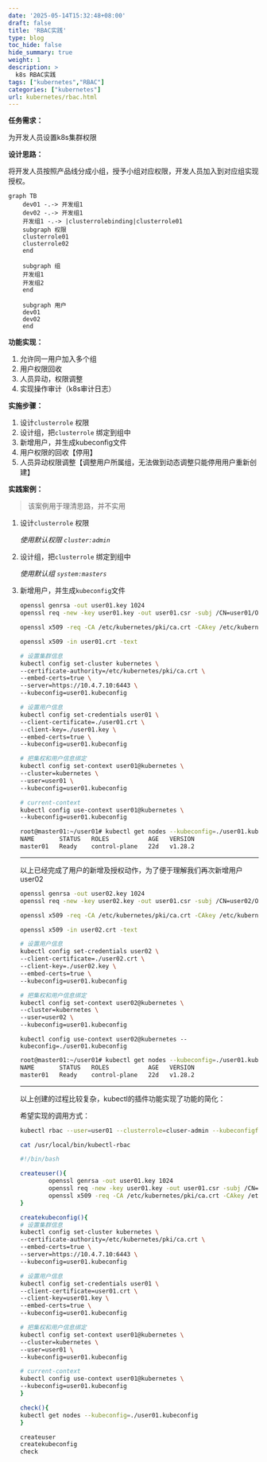 ```yaml
---
date: '2025-05-14T15:32:48+08:00'
draft: false
title: 'RBAC实践'
type: blog
toc_hide: false
hide_summary: true
weight: 1
description: >
  k8s RBAC实践
tags: ["kubernetes","RBAC"]
categories: ["kubernetes"]
url: kubernetes/rbac.html
---
```


**任务需求：**

为开发人员设置k8s集群权限

**设计思路：**

将开发人员按照产品线分成小组，授予小组对应权限，开发人员加入到对应组实现授权。

```mermaid
graph TB
    dev01 -.-> 开发组1
    dev02 -.-> 开发组1
    开发组1 -.-> |clusterrolebinding|clusterrole01
    subgraph 权限
    clusterrole01
    clusterrole02
    end
    
    subgraph 组
    开发组1
    开发组2
    end
    
    subgraph 用户
    dev01
    dev02
    end
```



**功能实现：**

1. 允许同一用户加入多个组
2. 用户权限回收
3. 人员异动，权限调整
4. 实现操作审计（k8s审计日志）



**实施步骤：**

1. 设计`clusterrole` 权限
2. 设计组，把`clusterrole` 绑定到组中
3. 新增用户，并生成kubeconfig文件
4. 用户权限的回收【停用】
5. 人员异动权限调整【调整用户所属组，无法做到动态调整只能停用用户重新创建】



**实践案例：**

> 该案例用于理清思路，并不实用

1. 设计`clusterrole` 权限

   *使用默认权限 `cluster:admin`*

   

2. 设计组，把`clusterrole` 绑定到组中

   *使用默认组 `system:masters`*

   

3. 新增用户，并生成`kubeconfig`文件

   ```bash
   openssl genrsa -out user01.key 1024
   openssl req -new -key user01.key -out user01.csr -subj /CN=user01/O=system:masters
   ```

   ```bash
   openssl x509 -req -CA /etc/kubernetes/pki/ca.crt -CAkey /etc/kubernetes/pki/ca.key -in user01.csr -out user01.crt -days 3650 -CAcreateserial
   ```

   ```bash
   openssl x509 -in user01.crt -text
   ```

   ```bash
   # 设置集群信息
   kubectl config set-cluster kubernetes \
   --certificate-authority=/etc/kubernetes/pki/ca.crt \
   --embed-certs=true \
   --server=https://10.4.7.10:6443 \
   --kubeconfig=user01.kubeconfig
   ```

   ```bash
   # 设置用户信息
   kubectl config set-credentials user01 \
   --client-certificate=./user01.crt \
   --client-key=./user01.key \
   --embed-certs=true \
   --kubeconfig=user01.kubeconfig
   ```

   ```bash
   # 把集权和用户信息绑定
   kubectl config set-context user01@kubernetes \
   --cluster=kubernetes \
   --user=user01 \
   --kubeconfig=user01.kubeconfig
   ```

   ```bash
   # current-context
   kubectl config use-context user01@kubernetes \
   --kubeconfig=user01.kubeconfig
   ```

   ```bash
   root@master01:~/user01# kubectl get nodes --kubeconfig=./user01.kubeconfig
   NAME       STATUS   ROLES           AGE   VERSION
   master01   Ready    control-plane   22d   v1.28.2
   ```

   ---

   

   以上已经完成了用户的新增及授权动作，为了便于理解我们再次新增用户user02

   ```bash
   openssl genrsa -out user02.key 1024
   openssl req -new -key user02.key -out user01.csr -subj /CN=user02/O=system:masters
   ```

   ```bash
   openssl x509 -req -CA /etc/kubernetes/pki/ca.crt -CAkey /etc/kubernetes/pki/ca.key -in user01.csr -out user02.crt -days 3650 -CAcreateserial
   ```

   ```bash
   openssl x509 -in user02.crt -text
   ```

   

   

   ```bash
   # 设置用户信息
   kubectl config set-credentials user02 \
   --client-certificate=./user02.crt \
   --client-key=./user02.key \
   --embed-certs=true \
   --kubeconfig=user01.kubeconfig
   ```

   ```bash
   # 把集权和用户信息绑定
   kubectl config set-context user02@kubernetes \
   --cluster=kubernetes \
   --user=user02 \
   --kubeconfig=user01.kubeconfig
   ```

   

   ```
   kubectl config use-context user02@kubernetes --kubeconfig=./user01.kubeconfig
   ```

   ```bash
   root@master01:~/user01# kubectl get nodes --kubeconfig=./user01.kubeconfig
   NAME       STATUS   ROLES           AGE   VERSION
   master01   Ready    control-plane   22d   v1.28.2
   ```

   ---

   

   以上创建的过程比较复杂，kubectl的插件功能实现了功能的简化：

   
   
   希望实现的调用方式：
   
   ```bash
   kubectl rbac --user=user01 --clusterrole=cluser-admin --kubeconfigfile=user01.kubeconfig
   ```
   
   
   
   ```bash
   cat /usr/local/bin/kubectl-rbac
   
   #!/bin/bash
   
   createuser(){
           openssl genrsa -out user01.key 1024
           openssl req -new -key user01.key -out user01.csr -subj /CN=user02/O=system:masters
           openssl x509 -req -CA /etc/kubernetes/pki/ca.crt -CAkey /etc/kubernetes/pki/ca.key -in user01.csr -out user01.crt -days 3650 -CAcreateserial
   }
   
   createkubeconfig(){
   # 设置集群信息
   kubectl config set-cluster kubernetes \
   --certificate-authority=/etc/kubernetes/pki/ca.crt \
   --embed-certs=true \
   --server=https://10.4.7.10:6443 \
   --kubeconfig=user01.kubeconfig
   
   # 设置用户信息
   kubectl config set-credentials user01 \
   --client-certificate=user01.crt \
   --client-key=user01.key \
   --embed-certs=true \
   --kubeconfig=user01.kubeconfig
   
   # 把集权和用户信息绑定
   kubectl config set-context user01@kubernetes \
   --cluster=kubernetes \
   --user=user01 \
   --kubeconfig=user01.kubeconfig
   
   # current-context
   kubectl config use-context user01@kubernetes \
   --kubeconfig=user01.kubeconfig
   }
   
   check(){
   kubectl get nodes --kubeconfig=./user01.kubeconfig
   }
   
   createuser
   createkubeconfig
   check
   ```
   
